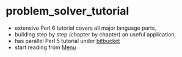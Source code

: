 # problem_solver_tutorial

   * extensive Perl 6 tutorial covers all major language parts,
   * building step by step (chapter by chapter) an useful application,
   * has parallel Perl 5 tutorial under [bitbucket](https://bitbucket.org/lichtkind/perl-tut-problem-solver)
   * start reading from [Menu](/menu.md)
